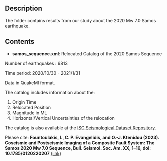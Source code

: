 ## Description
The folder contains results from our study about the 2020 Mw 7.0 Samos earthquake.

## Contents
* **samos_sequence.xml**: Relocated Catalog of the 2020 Samos Sequence

Number of earthquakes : 6813

Time period: 2020/10/30 - 2021/1/31 

Data in QuakeMl format.

The catalog includes information about the:
1) Origin Time
2) Relocated Position
3) Magnitude in ML
4) Horizontal/Vertical Uncertainties of the relocation

The catalog is also available at the [ISC Seismological Dataset Repository](http://www.isc.ac.uk/dataset_repository/view_submission.php?dsid=48).

Please cite:
**Fountoulakis, I., C. P. Evangelidis, and O.-J. Ktenidou (2023).
Coseismic and Postseismic Imaging of a Composite Fault System: The Samos 2020
Mw 7.0 Sequence, Bull. Seismol. Soc. Am. XX, 1–16, doi: 10.1785/0120220207** [(link)](https://doi.org/10.1785/0120220207)
